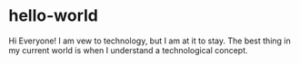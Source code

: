 # hello-world

Hi Everyone!
I am vew to technology, but I am at it to stay.
The best thing in my current world is when I understand a technological concept.
